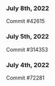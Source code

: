 ### July 8th, 2022

Commit #42615

### July 5th, 2022

Commit #314353


### July 4th, 2022

Commit #72281

